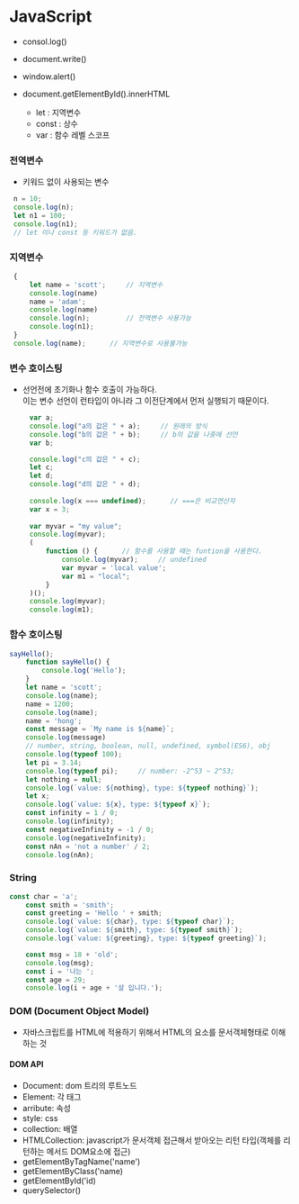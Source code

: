 # JavaScript

- consol.log()
- document.write()
- window.alert()
- document.getElementByld().innerHTML


    - let : 지역변수
    - const : 상수
    - var : 함수 레벨 스코프


### 전역변수
- 키워드 없이 사용되는 변수
```javascript
 n = 10;
 console.log(n);
 let n1 = 100;
 console.log(n1);
 // let 이나 const 등 키워드가 없음.
```

### 지역변수
```javascript
 {
     let name = 'scott';     // 지역변수
     console.log(name)
     name = 'adam';
     console.log(name)
     console.log(n);         // 전역변수 사용가능
     console.log(n1);
 }
 console.log(name);      // 지역변수로 사용불가능
```

### 변수 호이스팅
- 선언전에 초기화나 함수 호출이 가능하다.\
  이는 변수 선언이 런타입이 아니라 그 이전단계에서 먼저 실행되기 때문이다.
```javascript
     var a;
     console.log("a의 값은 " + a);     // 원래의 방식
     console.log("b의 값은 " + b);     // b의 값을 나중에 선언
     var b;

     console.log("c의 값은 " + c);
     let c;
     let d;
     console.log("d의 값은 " + d);
    
     console.log(x === undefined);      // ===은 비교연산자
     var x = 3;
    
     var myvar = "my value";
     console.log(myvar);
     (
         function () {      // 함수를 사용할 때는 funtion을 사용한다.
             console.log(myvar);     // undefined
             var myvar = 'local value';
             var m1 = "local";
         }
     )();
     console.log(myvar);
     console.log(m1);
```

### 함수 호이스팅
```javascript
sayHello();
    function sayHello() {
        console.log('Hello');
    }
    let name = 'scott';
    console.log(name);
    name = 1200;
    console.log(name);
    name = 'hong';
    const message = `My name is ${name}`;
    console.log(message)
    // number, string, boolean, null, undefined, symbol(ES6), obj
    console.log(typeof 100);
    let pi = 3.14;
    console.log(typeof pi);     // number: -2^53 ~ 2^53;
    let nothing = null;
    console.log(`value: ${nothing}, type: ${typeof nothing}`);
    let x;
    console.log(`value: ${x}, type: ${typeof x}`);
    const infinity = 1 / 0;
    console.log(infinity);
    const negativeInfinity = -1 / 0;
    console.log(negativeInfinity);
    const nAn = 'not a number' / 2;
    console.log(nAn);
```

### String
```javascript
const char = 'a';
    const smith = 'smith';
    const greeting = 'Hello ' + smith;
    console.log(`value: ${char}, type: ${typeof char}`);
    console.log(`value: ${smith}, type: ${typeof smith}`);
    console.log(`value: ${greeting}, type: ${typeof greeting}`);

    const msg = 18 + 'old';
    console.log(msg);
    const i = '나는 ';
    const age = 29;
    console.log(i + age + '살 입니다.');
```
### DOM (Document Object Model)
- 자바스크립트를 HTML에 적용하기 위해서 HTML의 요소를 문서객체형태로 이해하는 것
#### DOM API
- Document: <html> dom 트리의 루트노드
- Element: 각 태그
- arribute: 속성
- style: css
- collection: 배열
- HTMLCollection: javascript가 문서객체 접근해서 받아오는 리턴 타입(객체를 리턴하는 메서드 DOM요소에 접근)
- getElementByTagName('name')
- getElementByClass('name)
- getElementById('id)
- querySelector()